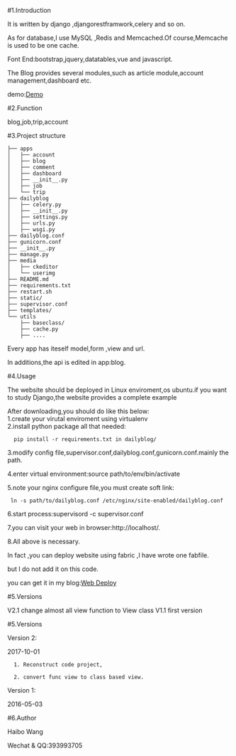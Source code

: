 
#1.Introduction


It is written by django ,djangorestframwork,celery and so on.

As for database,I use MySQL ,Redis and Memcached.Of course,Memcache is used to be one cache.

Font End:bootstrap,jquery,datatables,vue and javascript.

The Blog provides several modules,such as article module,account management,dashboard etc.



demo:<a href="http://hbnnforever.cn">Demo</a>


#2.Function

blog,job,trip,account

#3.Project structure


    ├── apps
    │   ├── account
    │   ├── blog
    │   ├── comment
    │   ├── dashboard
    │   ├── __init__.py
    │   ├── job
    │   └── trip
    ├── dailyblog
    │   ├── celery.py
    │   ├── __init__.py
    │   ├── settings.py
    │   ├── urls.py
    │   ├── wsgi.py
    ├── dailyblog.conf
    ├── gunicorn.conf
    ├── __init__.py
    ├── manage.py
    ├── media
    │   ├── ckeditor
    │   └── userimg
    ├── README.md
    ├── requirements.txt
    ├── restart.sh
    ├── static/
    ├── supervisor.conf
    ├── templates/
    └── utils
        ├── baseclass/
        ├── cache.py
        ├── ....



Every app has iteself model,form ,view and url.

In additions,the api is edited in app:blog.


#4.Usage

The website should be deployed in Linux enviroment,os ubuntu.if you want to study
Django,the website provides a complete example

                      
After downloading,you should do like this below:                      
1.create your virutal enviroment using virtualenv                           
2.install python package all that needed:

      pip install -r requirements.txt in dailyblog/

3.modify config file,supervisor.conf,dailyblog.conf,gunicorn.conf.mainly the path.

4.enter virtual environment:source path/to/env/bin/activate

5.note your nginx configure file,you must create soft link: 
 
     ln -s path/to/dailyblog.conf /etc/nginx/site-enabled/dailyblog.conf 

6.start process:supervisord -c supervisor.conf

7.you can visit your web in browser:http://localhost/.

8.All above is necessary.



In fact ,you can deploy website using fabric ,I have wrote one fabfile.

but I do not add it on this code.

you can get it in my blog:<a href="http://hbnnforever.cn/article/deployweb.html">Web Deploy</a>


#5.Versions
  
   V2.1   change almost all view function to View class
   V1.1   first version


#5.Versions

 Version 2:

  2017-10-01

      1. Reconstruct code project,

      2. convert func view to class based view.


 Version 1:

   2016-05-03



#6.Author

Haibo Wang

Wechat & QQ:393993705

